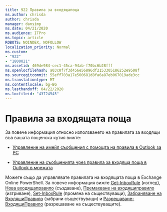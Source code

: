 ```yaml
---
title: 922 Правила за входящапоща
ms.author: chrisda
author: chrisda
manager: dansimp
ms.date: 04/21/2020
ms.audience: ITPro
ms.topic: article
ROBOTS: NOINDEX, NOFOLLOW
localization_priority: Normal
ms.custom:
- "922"
- "1800021"
ms.assetid: 469de984-cec1-45ca-94ab-f70bc6b28fff
ms.openlocfilehash: a03c0f7f3d456e56896df2153305186252e9508f
ms.sourcegitcommit: 55eff703a17e500681d8fa6a87eb067019ade3cc
ms.translationtype: MT
ms.contentlocale: bg-BG
ms.lasthandoff: 04/22/2020
ms.locfileid: "43724545"
---
```

# <a name="inbox-rules"></a>Правила за входящата поща

За повече информация относно използването на правилата за входящи във вашата пощенска кутия вижте:

- [Управление на имейл съобщения с помощта на правила в Outlook за PC](https://support.office.com/article/c24f5dea-9465-4df4-ad17-a50704d66c59.aspx)

- [Управление на съобщенията чрез правила за входяща поща в Outlook в мрежата](https://support.office.com/article/8400435c-f14e-4272-9004-1548bb1848f2.aspx)

Можете също да управлявате правилата на входящата поща в Exchange Online PowerShell. За повече информация вижте [Get-InboxRule](https://docs.microsoft.com/powershell/module/exchange/mailboxes/get-inboxrule) (изглед), [Нова входящаправило](https://docs.microsoft.com/powershell/module/exchange/mailboxes/new-inboxrule) (създаване), [Премахване на входящиправило](https://docs.microsoft.com/powershell/module/exchange/mailboxes/remove-inboxrule) (изтриване), [Set-InboxRule](https://docs.microsoft.com/powershell/module/exchange/mailboxes/set-inboxrule) (промяна на съществуващи), [Забраняване на ВходящиПравило](https://docs.microsoft.com/powershell/module/exchange/mailboxes/disable-inboxrule) (забрани съществуващи) и [Разрешаване-ВходящиПравило](https://docs.microsoft.com/powershell/module/exchange/mailboxes/enable-inboxrule) (разрешаване на съществуващите).
